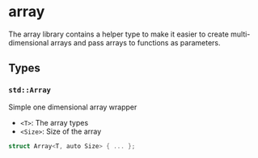 # array
The array library contains a helper type to make it easier to create multi-dimensional arrays
and pass arrays to functions as parameters.


## Types

### `std::Array`

Simple one dimensional array wrapper
- `<T>`: The array types
- `<Size>`: Size of the array

```rust
struct Array<T, auto Size> { ... };
```
